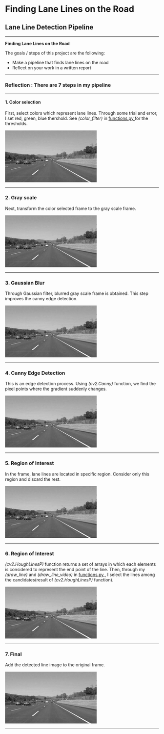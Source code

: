 # **Finding Lane Lines on the Road** 

## Lane Line Detection Pipeline

---

**Finding Lane Lines on the Road**

The goals / steps of this project are the following:
* Make a pipeline that finds lane lines on the road
* Reflect on your work in a written report


[//]: # (Image References)

[image1]: ./examples/grayscale.jpg "Grayscale"

---

### Reflection : There are 7 steps in my pipeline

---

#### 1. Color selection

First, select colors which represent lane lines. Through some trial and error, I set red, green, blue thershold. See _(color_filter)_ in [functions.py ]() for the thresholds.

![alt text][image1]

---

### 2. Gray scale

Next, transform the color selected frame to the gray scale frame.

![alt text][image1]

---

### 3. Gaussian Blur

Through Gaussian filter, blurred gray scale frame is obtained. This step improves the canny edge detection.

![alt text][image1]

---

### 4. Canny Edge Detection

This is an edge detection process. Using _(cv2.Canny)_ function, we find the pixel points where the gradient suddenly changes.

![alt text][image1]

---

### 5. Region of Interest

In the frame, lane lines are located in specific region. Consider only this region and discard the rest. 

![alt text][image1]

---

### 6. Region of Interest

_(cv2.HoughLinesP)_ function returns a set of arrays in which each elements is considered to represent the end point of the line. Then, through my _(draw_line)_ and _(draw_line_video)_ in [functions.py ](), I select the lines among the candidates(result of _(cv2.HoughLinesP)_ function). 

![alt text][image1]

---

### 7. Final

Add the detected line image to the original frame.

![alt text][image1]

---

